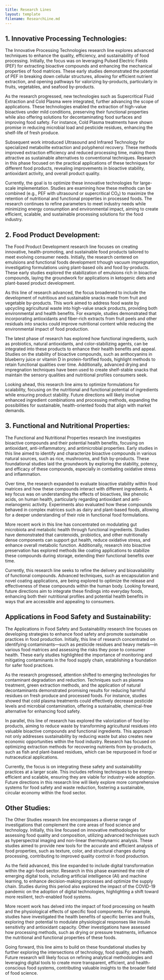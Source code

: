 ```yaml
---
title: Research Lines
layout: template
filename: ResearchLine.md
---
```


## 1. Innovative Processing Technologies:
The Innovative Processing Technologies research line explores advanced techniques to enhance the quality, efficiency, and sustainability of food processing. Initially, the focus was on leveraging Pulsed Electric Fields (PEF) for extracting bioactive compounds and enhancing the mechanical properties of food matrices. These early studies demonstrated the potential of PEF in breaking down cellular structures, allowing for efficient nutrient extraction, and opening pathways for valorizing by-products, particularly in fruits, vegetables, and seafood by-products.

As the research progressed, new technologies such as Supercritical Fluid Extraction and Cold Plasma were integrated, further advancing the scope of applications. These technologies enabled the extraction of high-value bioactives under mild conditions, preserving their functional properties while also offering solutions for decontaminating food surfaces and improving food safety. For instance, Cold Plasma treatments have shown promise in reducing microbial load and pesticide residues, enhancing the shelf-life of fresh produce.

Subsequent work introduced Ultrasound and Infrared Technology for specialized metabolite extraction and polyphenol recovery. These methods improved extraction efficiency and reduced processing time, making them attractive as sustainable alternatives to conventional techniques. Research in this phase focused on the practical applications of these techniques for different food products, revealing improvements in bioactive stability, antioxidant activity, and overall product quality.

Currently, the goal is to optimize these innovative technologies for large-scale implementation. Studies are examining how these methods can be combined (e.g., PEF with ultrasound or supercritical CO₂) to maximize the retention of nutritional and functional properties in processed foods. The research continues to refine parameters to meet industry needs while minimizing energy consumption and environmental impact, aiming to create efficient, scalable, and sustainable processing solutions for the food industry.

## 2. Food Product Development:
The Food Product Development research line focuses on creating innovative, health-promoting, and sustainable food products tailored to meet evolving consumer needs. Initially, the research centered on emulsions and functional foods development trhough vacuum impregnation, investigating formulations using plant-based oils and food by-products. These early studies explored the stabilization of emulsions rich in bioactive compounds, laying the groundwork for applications in ketogenic diets and plant-based product development.

As this line of research advanced, the focus broadened to include the development of nutritious and sustainable snacks made from fruit and vegetable by-products. This work aimed to address food waste by upcycling agricultural waste into high-value snack products, providing both environmental and health benefits. For example, studies demonstrated that incorporating antioxidants and fiber-rich extracts from fruit peels and other residuals into snacks could improve nutritional content while reducing the environmental impact of food production.

The latest phase of research has explored how functional ingredients, such as probiotics, natural antioxidants, and color-stabilizing agents, can be integrated into these products to enhance their health benefits and appeal. Studies on the stability of bioactive compounds, such as anthocyanins in blueberry juice or vitamin D in protein-fortified foods, highlight methods to retain functional qualities over time. Additionally, advanced drying and impregnation techniques have been used to create shelf-stable snacks that maintain the sensory qualities and nutritional profiles consumers seek.

Looking ahead, this research line aims to optimize formulations for scalability, focusing on the nutritional and functional potential of ingredients while ensuring product stability. Future directions will likely involve enhanced ingredient combinations and processing methods, expanding the possibilities for sustainable, health-oriented foods that align with market demands.

## 3. Functional and Nutritional Properties:
The Functional and Nutritional Properties research line investigates bioactive compounds and their potential health benefits, focusing on antioxidant, anti-inflammatory, and antimicrobial properties. Early studies in this line aimed to identify and characterize bioactive compounds in various natural sources, such as rice, mushrooms, and fish by-products. These foundational studies laid the groundwork by exploring the stability, potency, and efficacy of these compounds, especially in combating oxidative stress and inflammation.

Over time, the research expanded to evaluate bioactive stability within food matrices and how these compounds interact with different ingredients. A key focus was on understanding the effects of bioactives, like phenolic acids, on human health, particularly regarding antioxidant and anti-melanogenic activity. Experiments also evaluated how these compounds behaved in complex matrices such as dairy and plant-based foods, allowing for a deeper understanding of their role in functional food formulations.

More recent work in this line has concentrated on modulating gut microbiota and metabolic health through functional ingredients. Studies have demonstrated that carotenoids, probiotics, and other nutritionally dense components can support gut health, reduce oxidative stress, and enhance overall metabolic function. Additionally, research into bioactive preservation has explored methods like coating applications to stabilize these compounds during storage, extending their functional benefits over time.

Currently, this research line seeks to refine the delivery and bioavailability of functional compounds. Advanced techniques, such as encapsulation and novel coating applications, are being explored to optimize the release and effectiveness of these compounds within the human body. Looking forward, future directions aim to integrate these findings into everyday foods, enhancing both their nutritional profiles and potential health benefits in ways that are accessible and appealing to consumers.

## Applications in Food Safety and Sustainability:
The Applications in Food Safety and Sustainability research line focuses on developing strategies to enhance food safety and promote sustainable practices in food production. Initially, this line of research concentrated on identifying contaminants—such as pesticide residues and heavy metals—in various food matrices and assessing the risks they pose to consumer health. These early studies highlighted the importance of monitoring and mitigating contaminants in the food supply chain, establishing a foundation for safer food practices.

As the research progressed, attention shifted to emerging technologies for contaminant degradation and reduction. Techniques such as plasma treatment, green extraction methods, and the application of natural decontaminants demonstrated promising results for reducing harmful residues on fresh produce and processed foods. For instance, studies showed that cold plasma treatments could effectively decrease pesticide levels and microbial contamination, offering a sustainable, chemical-free alternative for enhancing food safety.

In parallel, this line of research has explored the valorization of food by-products, aiming to reduce waste by transforming agricultural residues into valuable bioactive compounds and functional ingredients. This approach not only addresses sustainability by reducing waste but also creates new economic opportunities within the food industry. Research has focused on optimizing extraction methods for recovering nutrients from by-products, such as fish and plant-based residues, which can be repurposed in food or nutraceutical applications.

Currently, the focus is on integrating these safety and sustainability practices at a larger scale. This includes refining techniques to be energy-efficient and scalable, ensuring they are viable for industry-wide adoption. Future directions in this research line will likely explore more comprehensive systems for food safety and waste reduction, fostering a sustainable, circular economy within the food sector.

## Other Studies:
The Other Studies research line encompasses a diverse range of investigations that complement the core areas of food science and technology. Initially, this line focused on innovative methodologies for assessing food quality and composition, utilizing advanced techniques such as hyperspectral imaging and non-linear thermodynamic analysis. These studies aimed to provide new tools for the accurate and efficient analysis of food properties, such as texture, color, and structural changes during processing, contributing to improved quality control in food production.

As the field advanced, this line expanded to include digital transformation within the agri-food sector. Research in this phase examined the role of emerging digital tools, including artificial intelligence (AI) and machine learning, to enhance decision-making processes and optimize the supply chain. Studies during this period also explored the impact of the COVID-19 pandemic on the adoption of digital technologies, highlighting a shift toward more resilient, tech-enabled food systems.

More recent work has delved into the impact of food processing on health and the physiological effects of specific food components. For example, studies have investigated the health benefits of specific berries and fruits, exploring their potential to modulate physiological responses like insulin sensitivity and antioxidant capacity. Other investigations have assessed how processing methods, such as drying or pressure treatments, influence the nutritional and functional properties of these foods.

Going forward, this line aims to build on these foundational studies by further exploring the intersections of technology, food quality, and health. Future research will likely focus on refining analytical methodologies and leveraging digital tools to create more transparent, efficient, and health-conscious food systems, contributing valuable insights to the broader field of food science.